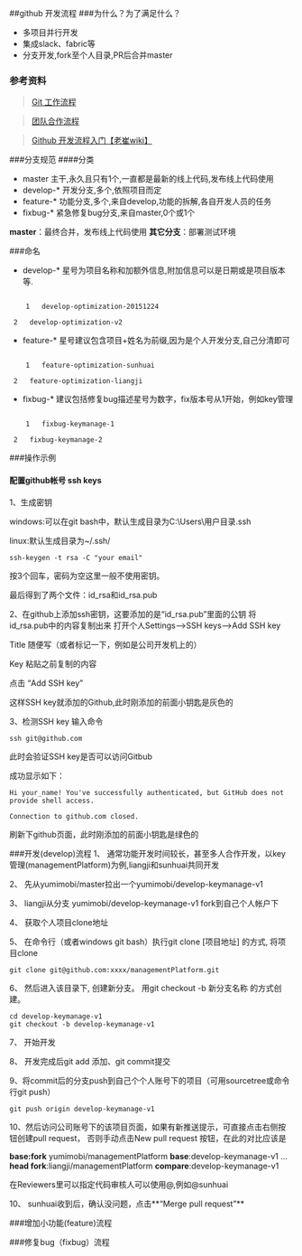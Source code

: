 ##github 开发流程
###为什么？为了满足什么？
* 多项目并行开发
* 集成slack、fabric等
* 分支开发,fork至个人目录,PR后合并master

### 参考资料
> [Git 工作流程](http://www.ruanyifeng.com/blog/2015/12/git-workflow.html)

> [团队合作流程](http://book.haoduoshipin.com/gitbeijing/github_flow.html)

> [Github 开发流程入门【老崔wiki】](http://wiki.zplay.cn/pages/viewpage.action?pageId=23277862)

###分支规范
####分类
* master 主干,永久且只有1个,一直都是最新的线上代码,发布线上代码使用
* develop-* 开发分支,多个,依照项目而定
* feature-* 功能分支,多个,来自develop,功能的拆解,各自开发人员的任务
* fixbug-* 紧急修复bug分支,来自master,0个或1个

**master**：最终合并，发布线上代码使用
**其它分支**：部署测试环境

###命名
* develop-* 星号为项目名称和加额外信息,附加信息可以是日期或是项目版本等.
```
    
    1   develop-optimization-20151224
    
 2   develop-optimization-v2
```
* feature-* 星号建议包含项目+姓名为前缀,因为是个人开发分支,自己分清即可
```
    
    1   feature-optimization-sunhuai
    
 2   feature-optimization-liangji
```

* fixbug-* 建议包括修复bug描述星号为数字，fix版本号从1开始，例如key管理
```
    
    1   fixbug-keymanage-1
    
 2   fixbug-keymanage-2
```
###操作示例
#### 配置github帐号 ssh keys

1、生成密钥

windows:可以在git bash中，默认生成目录为C:\Users\用户目录\.ssh

linux:默认生成目录为~/.ssh/

```
ssh-keygen -t rsa -C "your email"

```
按3个回车，密码为空这里一般不使用密钥。

最后得到了两个文件：id_rsa和id_rsa.pub

2、在github上添加ssh密钥，这要添加的是“id_rsa.pub”里面的公钥
将id_rsa.pub中的内容复制出来
打开个人Settings-->SSH keys-->Add SSH key

Title 随便写（或者标记一下，例如是公司开发机上的）

Key 粘贴之前复制的内容

点击 “Add SSH key”

这样SSH key就添加的Github,此时刚添加的前面小钥匙是灰色的

3、检测SSH key
输入命令
```
ssh git@github.com

```

此时会验证SSH key是否可以访问Gitbub

成功显示如下：
> 

    Hi your_name! You've successfully authenticated, but GitHub does not provide shell access.

    Connection to github.com closed.

刷新下github页面，此时刚添加的前面小钥匙是绿色的

###开发(develop)流程
1、 通常功能开发时间较长，甚至多人合作开发，以key管理(managementPlatform)为例,liangji和sunhuai共同开发

2、 先从yumimobi/master拉出一个yumimobi/develop-keymanage-v1

3、 liangji从分支 yumimobi/develop-keymanage-v1 fork到自己个人帐户下

4、 获取个人项目clone地址

5、 在命令行（或者windows git bash）执行git clone [项目地址] 的方式, 将项目clone

```
git clone git@github.com:xxxx/managementPlatform.git

```
6、 然后进入该目录下, 创建新分支。 用git checkout -b 新分支名称  的方式创建。 

```
cd develop-keymanage-v1
git checkout -b develop-keymanage-v1

```

7、 开始开发 

8、 开发完成后git add 添加、git commit提交

9、将commit后的分支push到自己个个人账号下的项目（可用sourcetree或命令行git push）

```
git push origin develop-keymanage-v1

```
10、然后访问公司账号下的该项目页面，如果有新推送提示，可直接点击右侧按钮创建pull request， 否则手动点击New pull request 按钮，在此的对比应该是

**base:fork** yumimobi/managementPlatform **base**:develop-keymanage-v1 ... **head fork**:liangji/managementPlatform **compare**:develop-keymanage-v1

在Reviewers里可以指定代码审核人可以使用@,例如@sunhuai

10、 sunhuai收到后，确认没问题，点击**“Merge pull request”**


###增加小功能(feature)流程

###修复bug（fixbug）流程